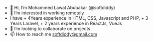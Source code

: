 - 👋 Hi, I’m Mohammed Lawal Abubakar (@softdiddy)
- 👀 I’m interested in working remotely 
- I have + 4Years experience in HTML, CSS, Javascript and PHP, + 3 Years Laravel, + 2 years experience in ReactJs, VueJs
- 💞️ I’m looking to collaborate on projects
- 📫 How to reach me softdiddy@gmail.com

<!---
softdiddy/softdiddy is a ✨ special ✨ repository because its `README.md` (this file) appears on your GitHub profile.
You can click the Preview link to take a look at your changes.
--->
